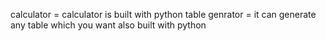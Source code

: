 calculator = calculator is built with python
table genrator = it can generate any table which you want also built with python
